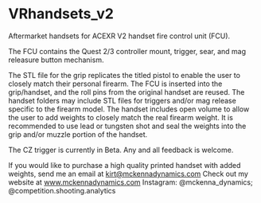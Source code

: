 # VRhandsets_v2
Aftermarket handsets for ACEXR V2 handset fire control unit (FCU).

The FCU contains the Quest 2/3 controller mount, trigger, sear, and mag releasure button mechanism.

The STL file for the grip replicates the titled pistol to enable the user to closely match their personal firearm. The FCU is inserted into the grip/handset, and the roll pins from the original handset are reused. The handset folders may include STL files for triggers and/or mag release specific to the firearm model. The handset includes open volume to allow the user to add weights to closely match the real firearm weight. It is recommended to use lead or tungsten shot and seal the weights into the grip and/or muzzle portion of the handset.

The CZ trigger is currently in Beta. Any and all feedback is welcome.

If you would like to purchase a high quality printed handset with added weights, send me an email at kirt@mckennadynamics.com
Check out my website at www.mckennadynamics.com
Instagram: @mckenna_dynamics; @competition.shooting.analytics
